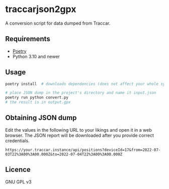# traccarjson2gpx

A conversion script for data dumped from Traccar.

## Requirements

- [Poetry](https://python-poetry.org/)
- Python 3.10 and newer

## Usage

```sh
poetry install  # downloads dependencies (does not affect your whole system)

# place JSON dump in the project's directory and name it input.json
poetry run python convert.py
# the result is in output.gpx
```

## Obtaining JSON dump

Edit the values in the following URL to your likings and open it in a web browser. The JSON report will be downloaded after you provide correct credentials.

```
https://your.traccar.instance/api/positions?deviceId=17&from=2022-07-03T22%3A00%3A00.000Z&to=2022-07-04T22%3A00%3A00.000Z
```


## Licence

GNU GPL v3
